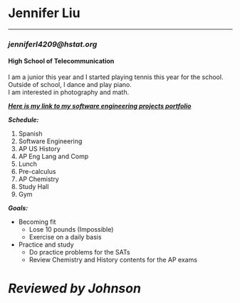 # Jennifer Liu 
---
### _jenniferl4209@hstat.org_
#### **High School of Telecommunication**  
I am a junior this year and I started playing tennis this year for the school.
Outside of school, I dance and play piano.   
I am interested in photography and math.   

**_[Here is my link to my software engineering projects portfolio](https://sites.google.com/a/hstat.org/jenniferl4209sep11/)_**

**_Schedule:_**  
1. Spanish
2. Software Engineering
3. AP US History
4. AP Eng Lang and Comp
5. Lunch
6. Pre-calculus
7. AP Chemistry
8. Study Hall
9. Gym

**_Goals:_**
* Becoming fit
    * Lose 10 pounds (Impossible)
    * Exercise on a daily basis
* Practice and study
    * Do practice problems for the SATs
    * Review Chemistry and History contents for the AP exams

# **_Reviewed by Johnson_**